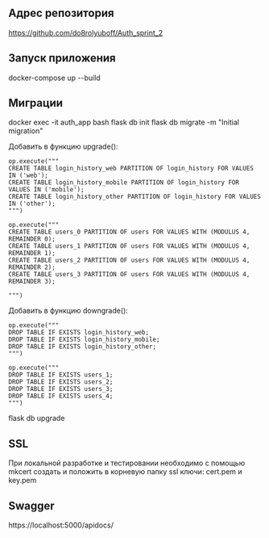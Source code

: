 ## Адрес репозитория
https://github.com/do8rolyuboff/Auth_sprint_2

## Запуск приложения
docker-compose up --build 

## Миграции
docker exec -it auth_app bash
flask db init
flask db migrate -m "Initial migration"

Добавить в функцию upgrade():

    op.execute("""
    CREATE TABLE login_history_web PARTITION OF login_history FOR VALUES IN ('web');
    CREATE TABLE login_history_mobile PARTITION OF login_history FOR VALUES IN ('mobile');
    CREATE TABLE login_history_other PARTITION OF login_history FOR VALUES IN ('other');
    """)

    op.execute("""
    CREATE TABLE users_0 PARTITION OF users FOR VALUES WITH (MODULUS 4, REMAINDER 0);
    CREATE TABLE users_1 PARTITION OF users FOR VALUES WITH (MODULUS 4, REMAINDER 1);
    CREATE TABLE users_2 PARTITION OF users FOR VALUES WITH (MODULUS 4, REMAINDER 2);
    CREATE TABLE users_3 PARTITION OF users FOR VALUES WITH (MODULUS 4, REMAINDER 3);

    """)

Добавить в функцию downgrade():

    op.execute("""
    DROP TABLE IF EXISTS login_history_web;
    DROP TABLE IF EXISTS login_history_mobile;
    DROP TABLE IF EXISTS login_history_other;
    """)
    
    op.execute("""
    DROP TABLE IF EXISTS users_1;
    DROP TABLE IF EXISTS users_2;
    DROP TABLE IF EXISTS users_3;
    DROP TABLE IF EXISTS users_4;
    """) 

flask db upgrade

## SSL
При локальной разработке и тестировании  необходимо с помощью mkcert создать и положить в корневую папку ssl ключи: cert.pem и key.pem

## Swagger
https://localhost:5000/apidocs/
